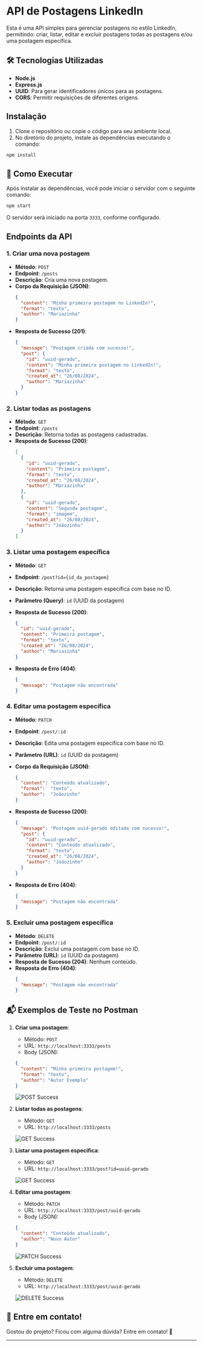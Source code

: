 
# API de Postagens LinkedIn

Esta é uma API simples para gerenciar postagens no estilo LinkedIn, permitindo: criar, listar, editar e excluir postagens todas as postagens e/ou uma postagem específica.

## 🛠️ Tecnologias Utilizadas

- **Node.js**
- **Express.js**
- **UUID**: Para gerar identificadores únicos para as postagens.
- **CORS**: Permitir requisições de diferentes origens.


## Instalação

1. Clone o repositório ou copie o código para seu ambiente local.
2. No diretório do projeto, instale as dependências executando o comando:

```bash
npm install
```

## 🚀 Como Executar

Após instalar as dependências, você pode iniciar o servidor com o seguinte comando:

```bash
npm start
```

O servidor será iniciado na porta `3333`, conforme configurado.

## Endpoints da API

### 1. Criar uma nova postagem

- **Método**: `POST`
- **Endpoint**: `/posts`
- **Descrição**: Cria uma nova postagem.
- **Corpo da Requisição (JSON)**:
  ```json
  {
    "content": "Minha primeira postagem no LinkedIn!",
    "format": "texto",
    "author": "Mariazinha"
  }
  ```
- **Resposta de Sucesso (201)**:
  ```json
  {
    "message": "Postagem criada com sucesso!",
    "post": {
      "id": "uuid-gerado",
      "content": "Minha primeira postagem no LinkedIn!",
      "format": "texto",
      "created_at": "26/08/2024",
      "author": "Mariazinha"
    }
  }
  ```

### 2. Listar todas as postagens

- **Método**: `GET`
- **Endpoint**: `/posts`
- **Descrição**: Retorna todas as postagens cadastradas.
- **Resposta de Sucesso (200)**:
  ```json
  [
    {
      "id": "uuid-gerado",
      "content": "Primeira postagem",
      "format": "texto",
      "created_at": "26/08/2024",
      "author": "Mariazinha"
    },
    {
      "id": "uuid-gerado",
      "content": "Segunda postagem",
      "format": "imagem",
      "created_at": "26/08/2024",
      "author": "Joãozinho"
    }
  ]
  ```

### 3. Listar uma postagem específica

- **Método**: `GET`
- **Endpoint**: `/post?id={id_da_postagem}`
- **Descrição**: Retorna uma postagem específica com base no ID.
- **Parâmetro (Query)**: `id` (UUID da postagem)
- **Resposta de Sucesso (200)**:
  ```json
  {
    "id": "uuid-gerado",
    "content": "Primeira postagem",
    "format": "texto",
    "created_at": "26/08/2024",
    "author": "Mariazinha"
  }
  ```

- **Resposta de Erro (404)**:
  ```json
  {
    "message": "Postagem não encontrada"
  }
  ```

### 4. Editar uma postagem específica

- **Método**: `PATCH`
- **Endpoint**: `/post/:id`
- **Descrição**: Edita uma postagem específica com base no ID.
- **Parâmetro (URL)**: `id` (UUID da postagem)
- **Corpo da Requisição (JSON)**:
  ```json
  {
    "content": "Conteúdo atualizado",
    "format":  "texto",
    "author":  "Joãozinho"
  }
  ```
- **Resposta de Sucesso (200)**:
  ```json
  {
    "message": "Postagem uuid-gerado editada com sucesso!",
    "post": {
      "id": "uuid-gerado",
      "content": "Conteúdo atualizado",
      "format": "texto",
      "created_at": "26/08/2024",
      "author": "Joãozinho"
    }
  }
  ```

- **Resposta de Erro (404)**:
  ```json
  {
    "message": "Postagem não encontrada"
  }
  ```

### 5. Excluir uma postagem específica

- **Método**: `DELETE`
- **Endpoint**: `/post/:id`
- **Descrição**: Exclui uma postagem com base no ID.
- **Parâmetro (URL)**: `id` (UUID da postagem)
- **Resposta de Sucesso (204)**: Nenhum conteúdo.
- **Resposta de Erro (404)**:
  ```json
  {
    "message": "Postagem não encontrada"
  }
  ```

## 📬 Exemplos de Teste no Postman

1. **Criar uma postagem**:  
   - Método: `POST`  
   - URL: `http://localhost:3333/posts`  
   - Body (JSON): 
   ```json
   {
     "content": "Minha primeira postagem!",
     "format": "texto",
     "author": "Autor Exemplo"
   }
   ```
   ![POST Success](./media/post.png)

2. **Listar todas as postagens**:  
   - Método: `GET`  
   - URL: `http://localhost:3333/posts`

   ![GET Success](./media/getall.png)

3. **Listar uma postagem específica**:  
   - Método: `GET`  
   - URL: `http://localhost:3333/post?id=uuid-gerado`

    ![GET Success](./media/getspecific.png)

4. **Editar uma postagem**:  
   - Método: `PATCH`  
   - URL: `http://localhost:3333/post/uuid-gerado`  
   - Body (JSON): 
   ```json
   {
     "content": "Conteúdo atualizado",
     "author": "Novo Autor"
   }
   ```
    ![PATCH Success](./media/patch.png)

5. **Excluir uma postagem**:  
   - Método: `DELETE`  
   - URL: `http://localhost:3333/post/uuid-gerado`

    ![DELETE Success](./media/delete.png)

## 💬 Entre em contato!

Gostou do projeto? Ficou com alguma dúvida? Entre em contato! 📧

---
